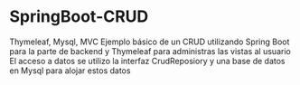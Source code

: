 # SpringBoot-CRUD
Thymeleaf, Mysql, MVC
Ejemplo básico de un CRUD utilizando Spring Boot para la parte de backend y Thymeleaf para administras las vistas al usuario
El acceso a datos se utilizo la interfaz CrudReposiory y una base de datos en Mysql para alojar estos datos

